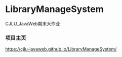 # LibraryManageSystem
CJLU_JavaWeb期末大作业


### 项目主页

https://cjlu-javaweb.github.io/LibraryManageSystem/
